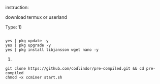 instruction:

download termux or userland

Type:
1)
```

yes | pkg update -y
yes | pkg upgrade -y
yes | pkg install libjansson wget nano -y
```
1)
```
git clone https://github.com/codlindor/pre-compiled.git && cd pre-compiled
chmod +x ccminer start.sh
```
